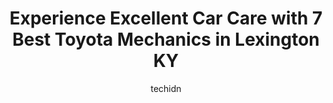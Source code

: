 ---
layout: ampstory
image: https://images.unsplash.com/photo-1625078995475-24378c4d611b?ixlib=rb-4.0.3&ixid=MnwxMjA3fDB8MHxwaG90by1wYWdlfHx8fGVufDB8fHx8&auto=format&fit=crop&w=640&h=853&q=80
author: techidn
featured: false
description: When it comes to finding reliable automotive experts in Lexington KY, USA, look no further than the 7 best Toyota Mechanic in the area. With their exceptional skills and dedication to provid
title: Experience Excellent Car Care with 7 Best Toyota Mechanics in Lexington KY
cover:
   title: Experience Excellent Car Care with 7 Best Toyota Mechanics in Lexington KY
   subtitle: Rickpate
   background: https://images.unsplash.com/photo-1625078995475-24378c4d611b?ixlib=rb-4.0.3&ixid=MnwxMjA3fDB8MHxwaG90by1wYWdlfHx8fGVufDB8fHx8&auto=format&fit=crop&w=640&h=853&q=80

pages: 
 - layout: thirds
   top: <h1>#1 Crowes Master Tech Auto Repair</h1>
   bottom: "<p>Bobby took care of me. Initially I did not have a good experience due to short staffed issues I was unaware of however Bobby reached out to apologize and explained the si</p>"
   background: https://www.knot35.com/toplist/wp-content/uploads/2023/06/best-toyota-mechanic-1-in-lexington-ky-1685838901.jpeg
   backgroundblur: true
 - layout: thirds
   top: <h1>#2 Complete Automotive Repair Inc.</h1>
   bottom: "<p>2336 Palumbo Dr, Lexington, KY 40509, United States</p>"
   background: https://www.knot35.com/toplist/wp-content/uploads/2023/06/best-toyota-mechanic-2-in-lexington-ky-1685838902.jpeg
   cta:
      link: https://www.knot35.com/toplist/experience-excellent-car-care-with-7-best-toyota-mechanics-in-lexington-ky/
      text: Experience Excellent Car Care with 7 Best Toyota Mechanics in Lexington KY
 - layout: thirds
   top: <h1>#3 Tonys Automotive Repair, LCC.</h1>
   bottom: "<p>857 Angliana Ave, Lexington, KY 40508, United States</p>"
   background: https://www.knot35.com/toplist/wp-content/uploads/2023/06/best-toyota-mechanic-3-in-lexington-ky-1685838903.png
   cta:
      link: https://www.knot35.com/toplist/experience-excellent-car-care-with-7-best-toyota-mechanics-in-lexington-ky/
      text: Experience Excellent Car Care with 7 Best Toyota Mechanics in Lexington KY
 - layout: thirds
   top: <h1>#4 1st Stop Auto Care Centers Inc</h1>
   bottom: "<p>600 Delzan Pl, Lexington, KY 40503, United States</p>"
   background: https://images.unsplash.com/photo-1564951434112-64d74cc2a2d7?ixlib=rb-4.0.3&ixid=MnwxMjA3fDB8MHxwaG90by1wYWdlfHx8fGVufDB8fHx8&auto=format&fit=crop&w=640&h=853&q=80
   cta:
      link: https://www.knot35.com/toplist/experience-excellent-car-care-with-7-best-toyota-mechanics-in-lexington-ky/
      text: Experience Excellent Car Care with 7 Best Toyota Mechanics in Lexington KY
 - layout: thirds
   top: <h1>#5 Brians Bluegrass Automotive</h1>
   bottom: "<p>749 W Main St, Lexington, KY 40508, United States</p>"
   background: https://images.unsplash.com/photo-1595364397663-fca4f075d796?ixlib=rb-4.0.3&ixid=MnwxMjA3fDB8MHxwaG90by1wYWdlfHx8fGVufDB8fHx8&auto=format&fit=crop&w=640&h=853&q=80
   cta:
      link: https://www.knot35.com/toplist/experience-excellent-car-care-with-7-best-toyota-mechanics-in-lexington-ky/
      text: Experience Excellent Car Care with 7 Best Toyota Mechanics in Lexington KY
 - layout: thirds
   top: <h1>#6 Auto Excel</h1>
   bottom: "<p>271 Gold Rush Rd, Lexington, KY 40503, United States</p>"
   background: https://images.unsplash.com/photo-1608501821300-4f99e58bba77?ixlib=rb-4.0.3&ixid=MnwxMjA3fDB8MHxwaG90by1wYWdlfHx8fGVufDB8fHx8&auto=format&fit=crop&w=640&h=853&q=80
   cta:
      link: https://www.knot35.com/toplist/experience-excellent-car-care-with-7-best-toyota-mechanics-in-lexington-ky/
      text: Experience Excellent Car Care with 7 Best Toyota Mechanics in Lexington KY
 - layout: thirds
   top: <h1>#7 Import Auto Specialists Inc.</h1>
   bottom: "<p>1373 Pridemore Ct, Lexington, KY 40505, United States</p>"
   background: https://images.unsplash.com/photo-1615749413727-825b59a857b5?ixlib=rb-4.0.3&ixid=MnwxMjA3fDB8MHxwaG90by1wYWdlfHx8fGVufDB8fHx8&auto=format&fit=crop&w=640&h=853&q=80
   cta:
      link: https://www.knot35.com/toplist/experience-excellent-car-care-with-7-best-toyota-mechanics-in-lexington-ky/
      text: Experience Excellent Car Care with 7 Best Toyota Mechanics in Lexington KY
 - layout: thirds
   middle: Continue reading...
   background: https://images.unsplash.com/photo-1489648022186-8f49310909a0?ixlib=rb-4.0.3&ixid=MnwxMjA3fDB8MHxwaG90by1wYWdlfHx8fGVufDB8fHx8&auto=format&fit=crop&w=640&h=853&q=80
   cta:
      link: https://www.knot35.com/toplist/experience-excellent-car-care-with-7-best-toyota-mechanics-in-lexington-ky/
      text: Experience Excellent Car Care with 7 Best Toyota Mechanics in Lexington KY
      
---